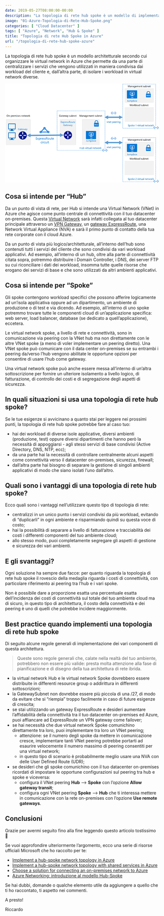 ```yaml
---
date: 2019-05-27T08:00:00-00:00
description: "La topologia di rete hub spoke è un modello di implementazione delle VNet Azure che centralizza servizi condivisi e isola workload specifici."
image: "01-Azure-Topologia-di-Rete-Hub-Spoke.png"
categories: [ "Cloud Datacenter" ]
tags: [ "Azure", "Network", "Hub & Spoke" ]
title: "Topologia di rete Hub Spoke in Azure"
url: "/topologia-di-rete-hub-spoke-azure"
---
```

La topologia di rete hub spoke è un modello architetturale secondo cui organizzare le virtual network in Azure che permette da una parte di centralizzare i servizi che vengono utilizzati in maniera condivisa dai workload del cliente e, dall’altra parte, di isolare i workload in virtual network diverse.

[![Topologia di rete Hub & Spoke su Virtual Network Azure](01-Azure-Topologia-di-Rete-Hub-Spoke.png)](01-Azure-Topologia-di-Rete-Hub-Spoke.png)

## Cosa si intende per “Hub”
Da un punto di vista di rete, per Hub si intende una Virtual Network (VNet) in Azure che agisce come punto centrale di connettività con il tuo datacenter on-premises. Questa [Virtual Network](/glossario-azure/#VirtualNetwork) sarà infatti collegata al tuo datacenter principale attraverso un [VPN Gateway](/glossario-azure/#VPNGateway), un [gateway ExpressRoute](/glossario-azure/#ExpressRouteGateway), una Network Virtual Appliance (NVA) e sarà il primo punto di contatto della tua rete corporate con il cloud Azure.

Da un punto di vista più logico/architetturale, all’interno dell’hub sono contenuti tutti i servizi del cliente che sono condivisi da vari workload applicativi. Ad esempio, all’interno di un hub, oltre alla parte di connettività citata sopra, potremmo distribuire i Domain Controller, i DNS, dei server FTP su cui riconciliare i dati dei workload, insomma tutte quelle risorse che erogano dei servizi di base e che sono utilizzati da altri ambienti applicativi.

## Cosa si intende per “Spoke”
Gli spoke contengono workload specifici che possono afferire logicamente ad un’isola applicativa oppure ad un dipartimento, un ambiente di produzione o di test e via dicendo. Ad esempio, all’interno di uno spoke potremmo trovare tutte le componenti cloud di un’applicazione specifica: web server, load balancer, database (se dedicato a quell’applicazione), eccetera.

Le virtual network spoke, a livello di rete e connettività, sono in comunicazione via peering con la VNet hub ma non direttamente con le altre VNet spoke (a meno di voler implementare un peering diretto).
Una VNet spoke può comunicare con il data center on-premises se su entrambi i peering da/verso l’hub vengono abilitate le opportune opzioni per consentire di usare l’hub come gateway.

Una virtual network spoke può anche essere messa all’interno di un’altra sottoscrizione per fornire un ulteriore isolamento a livello logico, di fatturazione, di controllo dei costi e di segregazione degli aspetti di sicurezza.

## In quali situazioni si usa una topologia di rete hub spoke?
Se le tue esigenze si avvicinano a quanto stai per leggere nei prossimi punti, la topologia di rete hub spoke potrebbe fare al caso tuo:
- hai dei workload di diverse isole applicative, diversi ambienti (produzione, test) oppure diversi dipartimenti che hanno però la necessità di appoggiarsi - agli stessi servizi di base condivisi (Active Directory, DNS, NTP, ecc);
- da una parte hai la necessità di controllare centralmente alcuni aspetti come connettività verso il datacenter on-premises, sicurezza, firewall;
- dall’altra parte hai bisogno di separare la gestione di singoli ambienti applicativi di modo che siano isolati l’uno dall’altro.

## Quali sono i vantaggi di una topologia di rete hub spoke?
Ecco quali sono i vantaggi nell’utilizzare questo tipo di topologia di rete:
- centralizzi in un unico punto i servizi condivisi da più workload, evitando di “duplicarli” in ogni ambiente e risparmiando quindi su questa voce di costo;
- hai la possibilità di separare a livello di fatturazione e tracciabilità dei costi i differenti componenti del tuo ambiente cloud;
- allo stesso modo, puoi completamente segregare gli aspetti di gestione e sicurezza dei vari ambienti.

## E gli svantaggi?
Ogni soluzione ha sempre due facce: per quanto riguarda la topologia di rete hub spoke il rovescio della medaglia riguarda i costi di connettività, con particolare riferimento ai peering tra l’hub e i vari spoke.

Non è possibile dare a proporzione esatta una percentuale esatta dell’incidenza dei costi di connettività sul totale del tuo ambiente cloud ma di sicuro, in questo tipo di architettura, il costo della connettività e dei peering è uno di quelli che potrebbe incidere maggiormente.

## Best practice quando implementi una topologia di rete hub spoke
Di seguito alcune regole generali di implementazione dei vari componenti di questa architettura.

> Queste sono regole generali che, calate nella realtà del tuo ambiente, potrebbero non essere più valide: presta molta attenzione alla fase di pianificazione e di disegno della tua architettura di rete ibrida.
- la virtual network Hub e le virtual network Spoke dovrebbero essere distribuite in differenti resource group o addirittura in differenti sottoscrizioni;
- la GatewaySubnet non dovrebbe essere più piccola di una /27, di modo da evitare che si “riempia” troppo facilmente in caso di future esigenze di crescita;
- se stai utilizzando un gateway ExpressRoute e desideri aumentare l’affidabilità della connettività tra il tuo datacenter on-premises ed Azure, puoi affiancare ad ExpressRoute un VPN gateway come failover;
- se hai necessità che due virtual network Spoke comunichino direttamente tra loro, puoi implementare tra loro un VNet peering;
    - attenzione: se il numero degli spoke da mettere in comunicazione cresce, implementare tanti VNet peering potrebbe portarti ad esaurire velocemente il numero massimo di peering consentiti per una virtual network;
    - in questo tipo di scenario è probabilmente meglio usare una NVA con delle User Defined Route (UDR);
- se desideri che gli spoke comunichino con il tuo datacenter on-premises ricordati di impostare le opportune configurazioni sul peering tra hub e spoke e viceversa:
    - configura il VNet peering **Hub** –> **Spoke** con l’opzione **Allow gateway transit**;
    - configura ogni VNet peering **Spoke** –> **Hub** che ti interessa mettere in comunicazione con la rete on-premises con l’opzione **Use remote gateways**.

## Conclusioni
Grazie per avermi seguito fino alla fine leggendo questo articolo tostissimo 🙂

Se vuoi approfondire ulteriormente l’argomento, ecco una serie di risorse ufficiali Microsoft che ho raccolto per te:
- [Implement a hub-spoke network topology in Azure](https://docs.microsoft.com/en-us/azure/architecture/reference-architectures/hybrid-networking/hub-spoke)
- [Implement a hub-spoke network topology with shared services in Azure](https://docs.microsoft.com/en-us/azure/architecture/reference-architectures/hybrid-networking/shared-services)
- [Choose a solution for connecting an on-premises network to Azure](https://docs.microsoft.com/en-us/azure/architecture/reference-architectures/hybrid-networking/)
- [Azure Networking: introduzione al modello Hub-Spoke](https://francescomolfese.it/2018/08/azure-networking-introduzione-al-modello-hub-spoke/)

Se hai dubbi, domande o qualche elemento utile da aggiungere a quello che ti ho raccontato, ti aspetto nei commenti.

A presto!

Riccardo